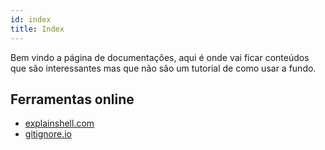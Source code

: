 ```yaml
---
id: index
title: Index
---
```


Bem vindo a página de documentações, aqui é onde vai ficar conteúdos que são interessantes mas que não são um tutorial de como usar a fundo.

## Ferramentas online

- [explainshell.com](./ferramentas_online/explainshell_com)
- [gitignore.io](./ferramentas_online/gitignore_io)